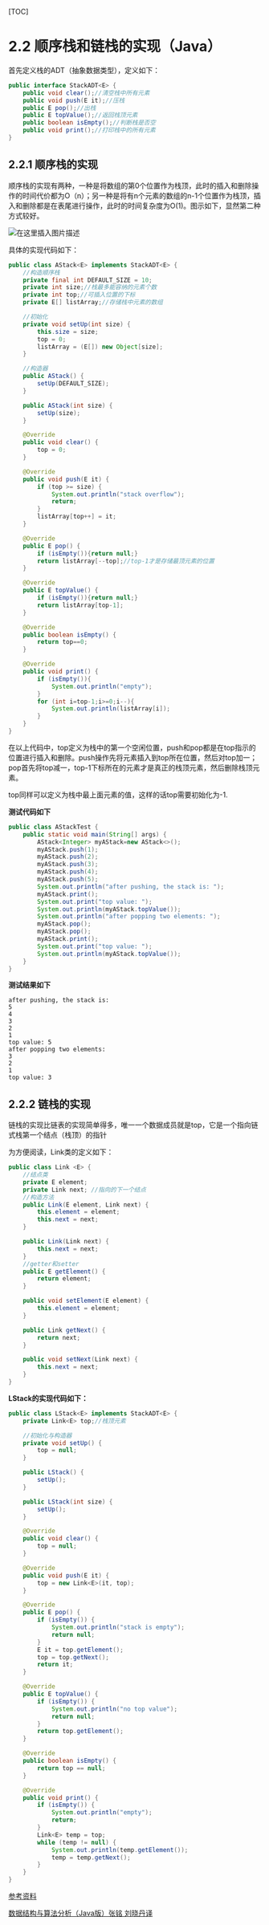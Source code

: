 [TOC]

# 2.2 顺序栈和链栈的实现（Java）

首先定义栈的ADT（抽象数据类型），定义如下：

```java
public interface StackADT<E> {
    public void clear();//清空栈中所有元素
    public void push(E it);//压栈
    public E pop();//出栈
    public E topValue();//返回栈顶元素
    public boolean isEmpty();//判断栈是否空
    public void print();//打印栈中的所有元素
}
```

## 2.2.1 顺序栈的实现

顺序栈的实现有两种，一种是将数组的第0个位置作为栈顶，此时的插入和删除操作的时间代价都为O（n）；另一种是将有n个元素的数组的n-1个位置作为栈顶，插入和删除都是在表尾进行操作，此时的时间复杂度为O(1)。图示如下，显然第二种方式较好。

![在这里插入图片描述](https://img-blog.csdnimg.cn/cc457d4299d149bea1692185da24b741.png?x-oss-process=image/watermark,type_ZHJvaWRzYW5zZmFsbGJhY2s,shadow_50,text_Q1NETiBA6Zuo6JC95L-K5rOJ,size_20,color_FFFFFF,t_70,g_se,x_16)

具体的实现代码如下：

```java
public class AStack<E> implements StackADT<E> {
    //构造顺序栈
    private final int DEFAULT_SIZE = 10;
    private int size;//栈最多能容纳的元素个数
    private int top;//可插入位置的下标
    private E[] listArray;//存储栈中元素的数组

    //初始化
    private void setUp(int size) {
        this.size = size;
        top = 0;
        listArray = (E[]) new Object[size];
    }

    //构造器
    public AStack() {
        setUp(DEFAULT_SIZE);
    }

    public AStack(int size) {
        setUp(size);
    }

    @Override
    public void clear() {
        top = 0;
    }

    @Override
    public void push(E it) {
        if (top >= size) {
            System.out.println("stack overflow");
            return;
        }
        listArray[top++] = it;
    }

    @Override
    public E pop() {
        if (isEmpty()){return null;}
        return listArray[--top];//top-1才是存储最顶元素的位置
    }

    @Override
    public E topValue() {
        if (isEmpty()){return null;}
        return listArray[top-1];
    }

    @Override
    public boolean isEmpty() {
        return top==0;
    }

    @Override
    public void print() {
        if (isEmpty()){
            System.out.println("empty");
        }
        for (int i=top-1;i>=0;i--){
            System.out.println(listArray[i]);
        }
    }
}
```

在以上代码中，top定义为栈中的第一个空闲位置，push和pop都是在top指示的位置进行插入和删除。push操作先将元素插入到top所在位置，然后对top加一；pop首先将top减一，top-1下标所在的元素才是真正的栈顶元素，然后删除栈顶元素。

 top同样可以定义为栈中最上面元素的值，这样的话top需要初始化为-1.

**测试代码如下**

```java
public class AStackTest {
    public static void main(String[] args) {
        AStack<Integer> myAStack=new AStack<>();
        myAStack.push(1);
        myAStack.push(2);
        myAStack.push(3);
        myAStack.push(4);
        myAStack.push(5);
        System.out.println("after pushing, the stack is: ");
        myAStack.print();
        System.out.print("top value: ");
        System.out.println(myAStack.topValue());
        System.out.println("after popping two elements: ");
        myAStack.pop();
        myAStack.pop();
        myAStack.print();
        System.out.print("top value: ");
        System.out.println(myAStack.topValue());
    }
}
```

**测试结果如下**

```
after pushing, the stack is: 
5
4
3
2
1
top value: 5
after popping two elements: 
3
2
1
top value: 3
```

## 2.2.2 链栈的实现

链栈的实现比链表的实现简单得多，唯一一个数据成员就是top，它是一个指向链式栈第一个结点（栈顶）的指针

为方便阅读，Link类的定义如下：

```java
public class Link <E> {
    //结点类
    private E element;
    private Link next; //指向的下一个结点
    //构造方法
    public Link(E element, Link next) {
        this.element = element;
        this.next = next;
    }

    public Link(Link next) {
        this.next = next;
    }
    //getter和setter
    public E getElement() {
        return element;
    }

    public void setElement(E element) {
        this.element = element;
    }

    public Link getNext() {
        return next;
    }

    public void setNext(Link next) {
        this.next = next;
    }
}
```

**LStack的实现代码如下：**

```java
public class LStack<E> implements StackADT<E> {
    private Link<E> top;//栈顶元素

    //初始化与构造器
    private void setUp() {
        top = null;
    }

    public LStack() {
        setUp();
    }

    public LStack(int size) {
        setUp();
    }

    @Override
    public void clear() {
        top = null;
    }

    @Override
    public void push(E it) {
        top = new Link<E>(it, top);
    }

    @Override
    public E pop() {
        if (isEmpty()) {
            System.out.println("stack is empty");
            return null;
        }
        E it = top.getElement();
        top = top.getNext();
        return it;
    }

    @Override
    public E topValue() {
        if (isEmpty()) {
            System.out.println("no top value");
            return null;
        }
        return top.getElement();
    }

    @Override
    public boolean isEmpty() {
        return top == null;
    }

    @Override
    public void print() {
        if (isEmpty()) {
            System.out.println("empty");
            return;
        }
        Link<E> temp = top;
        while (temp != null) {
            System.out.println(temp.getElement());
            temp = temp.getNext();
        }
    }
}
```

[参考资料]()

[数据结构与算法分析（Java版）张铭 刘晓丹译]()
